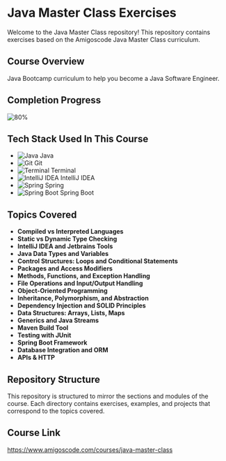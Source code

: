 # Java Master Class Exercises

Welcome to the Java Master Class repository! This repository contains exercises based on the Amigoscode Java Master Class curriculum.

## Course Overview

Java Bootcamp curriculum to help you become a Java Software Engineer.

## Completion Progress

![80%](https://progress-bar.dev/80/)

## Tech Stack Used In This Course

- ![Java](https://www.vectorlogo.zone/logos/java/java-icon.svg) Java
- ![Git](https://www.vectorlogo.zone/logos/git-scm/git-scm-icon.svg) Git
- ![Terminal](https://iconduck.com/icons/58928/terminal#) Terminal
- ![IntelliJ IDEA](https://www.vectorlogo.zone/logos/jetbrains/jetbrains-icon.svg) IntelliJ IDEA
- ![Spring](https://www.vectorlogo.zone/logos/springio/springio-icon.svg) Spring
- ![Spring Boot](https://www.vectorlogo.zone/logos/springio/springio-icon.svg) Spring Boot

## Topics Covered

- **Compiled vs Interpreted Languages**
- **Static vs Dynamic Type Checking**
- **IntelliJ IDEA and Jetbrains Tools**
- **Java Data Types and Variables**
- **Control Structures: Loops and Conditional Statements**
- **Packages and Access Modifiers**
- **Methods, Functions, and Exception Handling**
- **File Operations and Input/Output Handling**
- **Object-Oriented Programming**
- **Inheritance, Polymorphism, and Abstraction**
- **Dependency Injection and SOLID Principles**
- **Data Structures: Arrays, Lists, Maps**
- **Generics and Java Streams**
- **Maven Build Tool**
- **Testing with JUnit**
- **Spring Boot Framework**
- **Database Integration and ORM**
- **APIs & HTTP**

## Repository Structure

This repository is structured to mirror the sections and modules of the course. Each directory contains exercises, examples, and projects that correspond to the topics covered.

## Course Link

https://www.amigoscode.com/courses/java-master-class